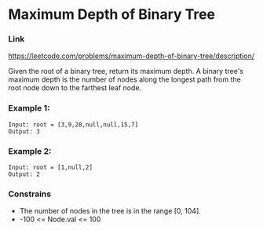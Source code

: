 # Maximum Depth of Binary Tree

### Link
https://leetcode.com/problems/maximum-depth-of-binary-tree/description/

Given the root of a binary tree, return its maximum depth. A binary tree's maximum depth is the number of nodes along the longest path from the root node down to the farthest leaf node.

### Example 1:
```
Input: root = [3,9,20,null,null,15,7]
Output: 3
```

### Example 2:
```
Input: root = [1,null,2]
Output: 2
```

### Constrains
- The number of nodes in the tree is in the range [0, 104].
- -100 <= Node.val <= 100

